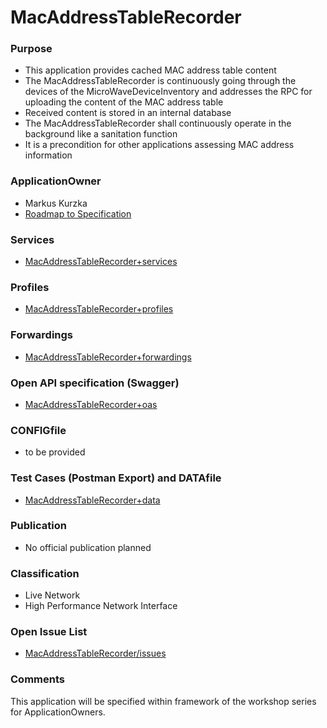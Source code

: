 # MacAddressTableRecorder

### Purpose
- This application provides cached MAC address table content
- The MacAddressTableRecorder is continuously going through the devices of the MicroWaveDeviceInventory and addresses the RPC for uploading the content of the MAC address table
- Received content is stored in an internal database
- The MacAddressTableRecorder shall continuously operate in the background like a sanitation function
- It is a precondition for other applications assessing MAC address information

### ApplicationOwner
- Markus Kurzka
- [Roadmap to Specification](../../issues/1)

### Services
- [MacAddressTableRecorder+services](./MacAddressTableRecorder+services.yaml)

### Profiles
- [MacAddressTableRecorder+profiles](./MacAddressTableRecorder+profiles.yaml)

### Forwardings
- [MacAddressTableRecorder+forwardings](./MacAddressTableRecorder+forwardings.yaml)

### Open API specification (Swagger)
- [MacAddressTableRecorder+oas](./MacAddressTableRecorder+oas.yaml)

### CONFIGfile
- to be provided

### Test Cases (Postman Export) and DATAfile
- [MacAddressTableRecorder+data](./MacAddressTableRecorder+data.json)

### Publication
- No official publication planned

### Classification
- Live Network
- High Performance Network Interface

### Open Issue List
- [MacAddressTableRecorder/issues](../../issues)

### Comments
This application will be specified within framework of the workshop series for ApplicationOwners.
